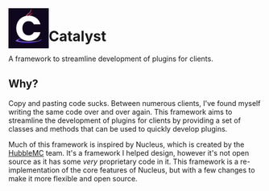 <!--suppress CheckImageSize -->
<img align="left" width="80" height="80" src="core/fabric/src/main/resources/assets/catalyst/icon.png" alt="Mod logo">

# Catalyst

A framework to streamline development of plugins for clients.

## Why?

Copy and pasting code sucks. Between numerous clients, I've found myself writing the same code over and over again. This
framework aims to streamline the development of plugins for clients by providing a set of classes and methods that can
be used to quickly develop plugins.

Much of this framework is inspired by Nucleus, which is created by the [HubbleMC](https://github.com/HubbleMC) team.
It's a framework I helped design, however it's not open source as it has some *very* proprietary code in it. This
framework is a re-implementation of the core features of Nucleus, but with a few changes to make it more flexible and
open source.
